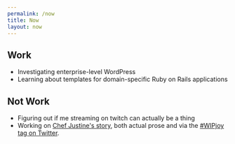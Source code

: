```yaml
---
permalink: /now
title: Now 
layout: now
---
```


## Work ##

- Investigating enterprise-level WordPress
- Learning about templates for domain-specific Ruby on Rails applications

## Not Work ##

- Figuring out if me streaming on twitch can actually be a thing
- Working on [Chef Justine's story][chef], both actual prose and via
  the [#WIPjoy tag on Twitter][wipjoy].

[chef]: http://plotholefragments.tumblr.com/post/144838233631/100fragmentsmakeonehole-day-35
[wipjoy]: https://twitter.com/search?f=tweets&vertical=default&q=%23WIPjoy%20%40oddevan&src=typd